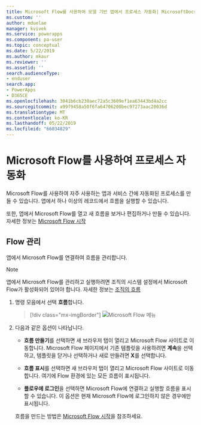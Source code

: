 ```yaml
---
title: Microsoft Flow를 사용하여 모델 기반 앱에서 프로세스 자동화| MicrosoftDocs
ms.custom: ''
author: mduelae
manager: kvivek
ms.service: powerapps
ms.component: pa-user
ms.topic: conceptual
ms.date: 5/22/2019
ms.author: mkaur
ms.reviewer: ''
ms.assetid: ''
search.audienceType:
- enduser
search.app:
- PowerApps
- D365CE
ms.openlocfilehash: 3041b6cb230aec72a5c3609ef1ea63443bd4a2cc
ms.sourcegitcommit: a99f9458a50f6fa64706200bec97273aac20036d
ms.translationtype: MT
ms.contentlocale: ko-KR
ms.lasthandoff: 05/22/2019
ms.locfileid: "66034829"
---
```

# <a name="use-microsoft-flow-to-automate-processes"></a>Microsoft Flow를 사용하여 프로세스 자동화

Microsoft Flow를 사용하여 자주 사용하는 앱과 서비스 간에 자동화된 프로세스를 만들 수 있습니다. 앱에서 하나 이상의 레코드에서 흐름을 실행할 수 있습니다. 

또한, 앱에서 Microsoft Flow를 열고 새 흐름을 보거나 편집하거나 만들 수 있습니다.  자세한 정보는 [Microsoft Flow 시작](https://docs.microsoft.com/flow/getting-started)

## <a name="manage-your-flows"></a>Flow 관리 
앱에서 Microsoft Flow를 연결하여 흐름을 관리합니다.
  
> [!NOTE]
> 앱에서 Microsoft Flow를 관리하고 실행하려면 조직의 시스템 설정에서 Microsoft Flow가 활성화되어 있어야 합니다. 자세한 정보는  [조직의 흐름](https://docs.microsoft.com/flow/organization-q-and-a) 
  
1. 명령 모음에서 선택 **흐름**합니다.  
  
   > [!div class="mx-imgBorder"]
   > ![Microsoft Flow 메뉴](media/flow.png "Microsoft Flow 메뉴") 
  
2. 다음과 같은 옵션이 나타납니다.  
  
   -   **흐름 만들기**를 선택하면 새 브라우저 탭이 열리고 Microsoft Flow 사이트로 이동합니다. Microsoft Flow 페이지에서 기존 템플릿을 사용하려면 **계속**을 선택하고, 템플릿을 닫거나 선택하거나 새로 만들려면 **X**를 선택합니다.  
  
   -   **흐름 표시**를 선택하면 새 브라우저 탭이 열리고 Microsoft Flow 사이트로 이동합니다. 여기에 Flow 환경에 있는 모든 흐름이 표시됩니다.  
  
   -   **플로우에 로그인**을 선택하면 Microsoft Flow에 연결하고 실행할 흐름을 표시할 수 있습니다. 이 옵션은 현재 Microsoft Flow에 로그인하지 않은 경우에만 표시됩니다.   

    흐름을 만드는 방법은 [Microsoft Flow 시작](https://docs.microsoft.com/en-us/powerapps/maker/canvas-apps/using-logic-flows#create-a-flow)을 참조하세요.  
    
 
    
  
